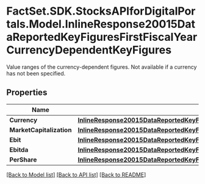 # FactSet.SDK.StocksAPIforDigitalPortals.Model.InlineResponse20015DataReportedKeyFiguresFirstFiscalYearCurrencyDependentKeyFigures
Value ranges of the currency-dependent figures. Not available if a currency has not been specified.

## Properties

Name | Type | Description | Notes
------------ | ------------- | ------------- | -------------
**Currency** | [**InlineResponse20015DataReportedKeyFiguresFirstFiscalYearCurrencyDependentKeyFiguresCurrency**](InlineResponse20015DataReportedKeyFiguresFirstFiscalYearCurrencyDependentKeyFiguresCurrency.md) |  | [optional] 
**MarketCapitalization** | [**InlineResponse20015DataReportedKeyFiguresFirstFiscalYearCurrencyDependentKeyFiguresMarketCapitalization**](InlineResponse20015DataReportedKeyFiguresFirstFiscalYearCurrencyDependentKeyFiguresMarketCapitalization.md) |  | [optional] 
**Ebit** | [**InlineResponse20015DataReportedKeyFiguresFirstFiscalYearCurrencyDependentKeyFiguresEbit**](InlineResponse20015DataReportedKeyFiguresFirstFiscalYearCurrencyDependentKeyFiguresEbit.md) |  | [optional] 
**Ebitda** | [**InlineResponse20015DataReportedKeyFiguresFirstFiscalYearCurrencyDependentKeyFiguresEbitda**](InlineResponse20015DataReportedKeyFiguresFirstFiscalYearCurrencyDependentKeyFiguresEbitda.md) |  | [optional] 
**PerShare** | [**InlineResponse20015DataReportedKeyFiguresFirstFiscalYearCurrencyDependentKeyFiguresPerShare**](InlineResponse20015DataReportedKeyFiguresFirstFiscalYearCurrencyDependentKeyFiguresPerShare.md) |  | [optional] 

[[Back to Model list]](../README.md#documentation-for-models) [[Back to API list]](../README.md#documentation-for-api-endpoints) [[Back to README]](../README.md)

